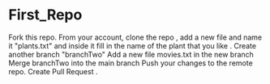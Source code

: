 # First_Repo
Fork this repo.
From your account, clone the repo , add a new file and name it "plants.txt" and inside it fill in the name of the plant that you like .
Create another branch "branchTwo"
Add a new file movies.txt in the new branch
Merge branchTwo into the main branch
Push your changes to the remote repo.
Create Pull Request .
